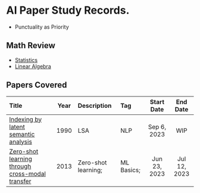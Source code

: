 # AI Paper Study Records.
* Punctuality as Priority

## Math Review
* [Statistics](./math/statistics/main.md)
* [Linear Algebra]()


## Papers Covered
|Title|Year|Description|Tag|Start Date|End Date|
|:----|:--:|:----------|:--|:--------:|:------:|
|[Indexing by latent semantic analysis](./notes/lsa.md)|1990|LSA|NLP|Sep 6, 2023|WIP|
|[Zero-shot learning through cross-modal transfer](./notes/001_zero-shot_learning.md)|2013|Zero-shot learning;|ML Basics;|Jun 23, 2023|Jul 12, 2023|

